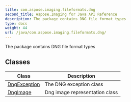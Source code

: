 ```yaml
---
title: com.aspose.imaging.fileformats.dng
second_title: Aspose.Imaging for Java API Reference
description: The package contains DNG file format types
type: docs
weight: 44
url: /java/com.aspose.imaging.fileformats.dng/
---
```


The package contains DNG file format types


## Classes

| Class | Description |
| --- | --- |
| [DngException](../com.aspose.imaging.fileformats.dng/dngexception) | The DNG exception class |
| [DngImage](../com.aspose.imaging.fileformats.dng/dngimage) | Dng image representation class |

